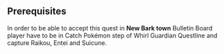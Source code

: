 ## Prerequisites

In order to be able to accept this quest in **New Bark town** Bulletin Board player have to be in Catch Pokémon step of Whirl Guardian Questline and capture Raikou, Entei and Suicune.